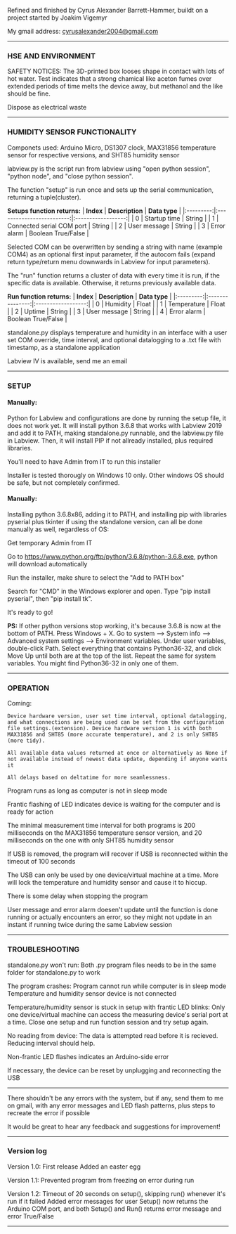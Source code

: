 Refined and finished by Cyrus Alexander Barrett-Hammer, buildt on a project started by Joakim Vigemyr

My gmail address: cyrusalexander2004@gmail.com


---------------
### HSE AND ENVIRONMENT

SAFETY NOTICES: The 3D-printed box looses shape in contact with lots of hot water. Test indicates that a strong chamical like aceton fumes over extended periods of time melts the device away, but methanol and the like should be fine.

Dispose as electrical waste


---------------
### HUMIDITY SENSOR FUNCTIONALITY

Componets used: Arduino Micro, DS1307 clock, MAX31856 temperature sensor for respective versions, and SHT85 humidity sensor

labview.py is the script run from labview using "open python session", "python node", and "close python session".

The function "setup" is run once and sets up the serial communication, returning a tuple(cluster).

**Setups function returns:**
| **Index** | **Description**           | **Data type**      |
|:---------:|:-------------------------:|:------------------:|
| 0         | Startup time              | String             |
| 1         | Connected serial COM port | String             |
| 2         | User message              | String             |
| 3         | Error alarm               | Boolean True/False |

Selected COM can be overwritten by sending a string with name (example COM4) as an optional first input parameter, if the autocom fails (expand return type/return menu downwards in Labview for input parameters).

The "run" function returns a cluster of data with every time it is run, if the specific data is available. Otherwise, it returns previously available data.

**Run function returns:**
| **Index** | **Description** | **Data type**      |
|:---------:|:---------------:|:------------------:|
| 0         | Humidity        | Float              |
| 1         | Temperature     | Float              |
| 2         | Uptime          | String             |
| 3         | User message    | String             |
| 4         | Error alarm     | Boolean True/False |

standalone.py displays temperature and humidity in an interface with a user set COM override, time interval, and optional datalogging to a .txt file with timestamp, as a standalone application

Labview IV is available, send me an email


---------------
### SETUP

#### Manually:

Python for Labview and configurations are done by running the setup file, it does not work yet. It will install python 3.6.8 that works with Labview 2019 and add it to PATH, making standalone.py runnable, and the labview.py file in Labview. Then, it will install PIP if not allready installed, plus required libraries.

You'll need to have Admin from IT to run this installer

Installer is tested thorougly on Windows 10 only. Other windows OS should be safe, but not completely confirmed.


#### Manually:

Installing python 3.6.8x86, adding it to PATH, and installing pip with libraries pyserial plus tkinter if using the standalone version, can all be done manually as well, regardless of OS:

Get temporary Admin from IT

Go to https://www.python.org/ftp/python/3.6.8/python-3.6.8.exe, python will download automatically
    
Run the installer, make shure to select the "Add to PATH box"

Search for "CMD" in the Windows explorer and open. Type "pip install pyserial", then "pip install tk".

It's ready to go!


**PS:** If other python versions stop working, it's because 3.6.8 is now at the bottom of PATH. Press Windows + X. Go to system --> System info --> Advanced system settings --> Environment variables. Under user variables, double-click Path. Select everything that contains Python36-32, and click Move Up until both are at the top of the list. Repeat the same for system variables. You might find Python36-32 in only one of them.


---------------
### OPERATION

Coming:

    Device hardware version, user set time interval, optional datalogging, and what connections are being used can be set from the configuration file settings.(extension). Device hardware version 1 is with both MAX31856 and SHT85 (more accurate temperature), and 2 is only SHT85 (more tidy).

    All available data values returned at once or alternatively as None if not available instead of newest data update, depending if anyone wants it

    All delays based on deltatime for more seamlessness.


Program runs as long as computer is not in sleep mode

Frantic flashing of LED indicates device is waiting for the computer and is ready for action

The minimal measurement time interval for both programs is 200 milliseconds on the MAX31856 temperature sensor version, and 20 milliseconds on the one with only SHT85 humidity sensor

If USB is removed, the program will recover if USB is reconnected within the timeout of 100 seconds

The USB can only be used by one device/virtual machine at a time. More will lock the temperature and humidity sensor and cause it to hiccup.

There is some delay when stopping the program

User message and error alarm doesen't update until the function is done running or actually encounters an error, so they might not update in an instant if running twice during the same Labview session


---------------
### TROUBLESHOOTING

standalone.py won't run:
    Both .py program files needs to be in the same folder for standalone.py to work


The program crashes:
    Program cannot run while computer is in sleep mode
    Temperature and humidity sensor device is not connected

Temperature/humidity sensor is stuck in setup with frantic LED blinks:
    Only one device/virtual machine can access the measuring device's serial port at a time. Close one setup and run function session and try setup again.

No reading from device:
    The data is attempted read before it is recieved. Reducing interval should help.



Non-frantic LED flashes indicates an Arduino-side error

If necessary, the device can be reset by unplugging and reconnecting the USB


---------------
There shouldn't be any errors with the system, but if any, send them to me on gmail, with any error messages and LED flash patterns, plus steps to recreate the error if possible

It would be great to hear any feedback and suggestions for improvement!


---------------
### Version log

Version 1.0:
First release
Added an easter egg

Version 1.1:
Prevented program from freezing on error during run

Version 1.2:
Timeout of 20 seconds on setup(), skipping run() whenever it's run if it failed
Added error messages for user
Setup() now returns the Arduino COM port, and both Setup() and Run() returns error message and error True/False

---------------